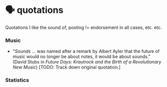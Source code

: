 # 🗣️ quotations
Quotations I like the sound of, posting != endorsement in all cases, etc. etc.

### Music

* "_Sounds_ ... was named after a remark by Albert Ayler that the future of music
would no longer be about notes, it would be about sounds." (David Stubs in _Future Days: Krautrock and the Birth of a Revolutionary New Music_) [TODO: Track down original quotation.]


### Statistics


